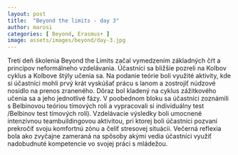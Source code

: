 ```yaml
---
layout: post
title:  "Beyond the limits - day 3"
author: marosi
categories: [ Beyond, Erasmus+ ]
image: assets/images/beyond/day-3.jpg
---
```

Tretí deň školenia 
Beyond the Limits začal vymedzením základných čŕt a princípov neformálneho vzdelávania. Účastníci sa bližšie pozreli na Kolbov cyklus a Kolbove štýly učenia sa. Na podanie teórie boli využité aktivity, kde si účastníci mohli prvý krát vyskúšať prácu s lanom a zostrojiť núdzové nosidlo na prenos zraneného. Dôraz bol kladený na cyklus zážitkového učenia sa a jeho jednotlivé fázy. V poobednom bloku sa účastníci zoznámili s Belbinovou teóriou tímových rolí a vypracovali si individuálny test /Belbinov test tímových rolí). Vzdelávacie výsledky boli umocnené intenzívnou teambuildingovou aktivitou, pri ktorej boli účastníci pozvaní prekročiť svoju komfortnú zónu a čeliť stresovej situácii. Večerná reflexia bola ako zvyčajne zameraná na spôsoby akými vedia účastníci využiť nadobudnuté kompetencie vo svojej práci s mládežou.
